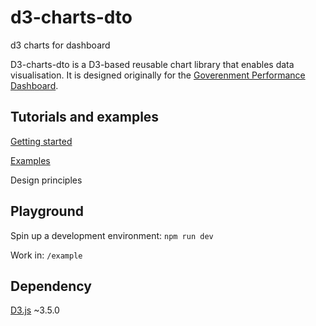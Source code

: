 # d3-charts-dto
d3 charts for dashboard

D3-charts-dto is a D3-based reusable chart library that enables data visualisation. It is designed originally for the [Goverenment Performance Dashboard](https://dashboard.gov.au/).


## Tutorials and examples
[Getting started](https://github.com/AusDTO/d3-charts-dto/wiki/Getting-started)

[Examples](http://ausdto.github.io/d3-charts-dto/)

Design principles


## Playground

Spin up a development environment:
``npm run dev``

Work in: ``/example``


## Dependency
[D3.js](https://d3js.org/) ~3.5.0

